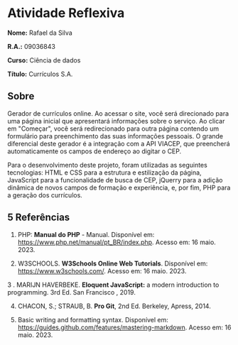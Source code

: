 # Atividade Reflexiva

**Nome:** Rafael da Silva

**R.A.:** 09036843

**Curso:** Ciência de dados

**Título:** Currículos S.A.

## Sobre

Gerador de currículos online. Ao acessar o site, você será direcionado para uma página inicial que apresentará informações sobre o serviço. Ao clicar em "Começar", você será redirecionado para outra página contendo um formulário para preenchimento das suas informações pessoais. O grande diferencial deste gerador é a integração com a API VIACEP, que preencherá automaticamente os campos de endereço ao digitar o CEP.

Para o desenvolvimento deste projeto, foram utilizadas as seguintes tecnologias: HTML e CSS para a estrutura e estilização da página, JavaScript para a funcionalidade de busca de CEP, jQuerry para a adição dinâmica de novos campos de formação e experiência, e, por fim, PHP para a geração dos currículos.

## 5 Referências

1. PHP: **Manual do PHP** - Manual. Disponível em: <https://www.php.net/manual/pt_BR/index.php>. Acesso em: 16 maio. 2023.

2. W3SCHOOLS. **W3Schools Online Web Tutorials**. Disponível em: <https://www.w3schools.com/>.  Acesso em: 16 maio. 2023. 

3 . MARIJN HAVERBEKE. **Eloquent JavaScript:** a modern introduction to programming. 3rd Ed. San Francisco , 2019.

4. CHACON, S.; STRAUB, B. **Pro Git**, 2nd Ed. Berkeley, Apress, 2014.

5. Basic writing and formatting syntax. Disponível em: <https://guides.github.com/features/mastering-markdown>. Acesso em: 16 maio. 2023.
